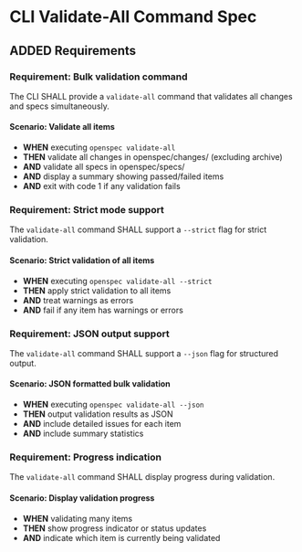 # CLI Validate-All Command Spec

## ADDED Requirements

### Requirement: Bulk validation command

The CLI SHALL provide a `validate-all` command that validates all changes and specs simultaneously.

#### Scenario: Validate all items

- **WHEN** executing `openspec validate-all`
- **THEN** validate all changes in openspec/changes/ (excluding archive)
- **AND** validate all specs in openspec/specs/
- **AND** display a summary showing passed/failed items
- **AND** exit with code 1 if any validation fails

### Requirement: Strict mode support

The `validate-all` command SHALL support a `--strict` flag for strict validation.

#### Scenario: Strict validation of all items

- **WHEN** executing `openspec validate-all --strict`
- **THEN** apply strict validation to all items
- **AND** treat warnings as errors
- **AND** fail if any item has warnings or errors

### Requirement: JSON output support

The `validate-all` command SHALL support a `--json` flag for structured output.

#### Scenario: JSON formatted bulk validation

- **WHEN** executing `openspec validate-all --json`
- **THEN** output validation results as JSON
- **AND** include detailed issues for each item
- **AND** include summary statistics

### Requirement: Progress indication

The `validate-all` command SHALL display progress during validation.

#### Scenario: Display validation progress

- **WHEN** validating many items
- **THEN** show progress indicator or status updates
- **AND** indicate which item is currently being validated